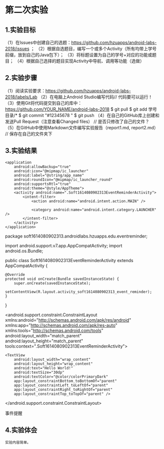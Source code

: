 # 第二次实验

## 1.实验目标

（1）在Issues中创建自己的选题：https://github.com/hzuapps/android-labs-2018/issues ； 
（2）根据自选题目，编写一个或多个Activity（所有均带上学号前缀，放到自己的Java包下）； 
（3）将标题设置为自己的学号+对应的功能或题目； 
（4）根据自己选择的题目实现Activity中导航、调用等功能（选做）

## 2.实验步骤

（1）阅读实验要求：https://github.com/hzuapps/android-labs-2018/labels/Lab 
（2）在电脑上Android Studio编写代码// 代码要可以运行！ 
（3）使用Git将代码提交到自己的库中：https://github.com/YOUR_NAME/android-labs-2018 $ git pull $ git add 学号目录/* $ git commit "#12345678 " $ git push 
（4）在自己的GitHub库上创建和发送Pull Request（注意查看Changed files） // 是否只修改了自己的文件？ 
（5）在GitHub中使用Markdown文件编写实验报告（report1.md, report2.md） // 保存在自己的文件夹下

## 3.实验结果
<?xml version="1.0" encoding="utf-8"?>
<manifest xmlns:android="http://schemas.android.com/apk/res/android"
    package="soft1614080902313.androidlabs.hzuapps.edu.eventreminder">

    <application
        android:allowBackup="true"
        android:icon="@mipmap/ic_launcher"
        android:label="@string/app_name"
        android:roundIcon="@mipmap/ic_launcher_round"
        android:supportsRtl="true"
        android:theme="@style/AppTheme">
        <activity android:name=".Soft1614080902313EventReminderActivity">
            <intent-filter>
                <action android:name="android.intent.action.MAIN" />

                <category android:name="android.intent.category.LAUNCHER" />
            </intent-filter>
        </activity>
    </application>

</manifest>

package soft1614080902313.androidlabs.hzuapps.edu.eventreminder;

import android.support.v7.app.AppCompatActivity;
import android.os.Bundle;

public class Soft1614080902313EventReminderActivity extends AppCompatActivity {

    @Override
    protected void onCreate(Bundle savedInstanceState) {
        super.onCreate(savedInstanceState);
        setContentView(R.layout.activity_soft1614080902313_event_reminder);
    }
}

<?xml version="1.0" encoding="utf-8"?>
<android.support.constraint.ConstraintLayout xmlns:android="http://schemas.android.com/apk/res/android"
    xmlns:app="http://schemas.android.com/apk/res-auto"
    xmlns:tools="http://schemas.android.com/tools"
    android:layout_width="match_parent"
    android:layout_height="match_parent"
    tools:context=".Soft1614080902313EventReminderActivity">

    <TextView
        android:layout_width="wrap_content"
        android:layout_height="wrap_content"
        android:text="Hello World!"
        android:textSize="30dp"
        android:textColor="@color/colorPrimaryDark"
        app:layout_constraintBottom_toBottomOf="parent"
        app:layout_constraintLeft_toLeftOf="parent"
        app:layout_constraintRight_toRightOf="parent"
        app:layout_constraintTop_toTopOf="parent" />

</android.support.constraint.ConstraintLayout>

<resources>
    <string name="app_name">事件提醒</string>
</resources>


## 4.实验体会
    实验内容简单。
